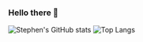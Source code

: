 ### Hello there 👋
![Stephen's GitHub stats](https://github-readme-stats.vercel.app/api?username=sdlarsen1&count_private=true&show_icons=true&theme=dracula)
![Top Langs](https://github-readme-stats.vercel.app/api/top-langs/?username=sdlarsen1&theme=dracula&count_private=true&hide=html&layout=compact)


<!--
**sdlarsen1/sdlarsen1** is a ✨ _special_ ✨ repository because its `README.md` (this file) appears on your GitHub profile.

Here are some ideas to get you started:

- 🔭 I’m currently working on ...
- 🌱 I’m currently learning ...
- 👯 I’m looking to collaborate on ...
- 🤔 I’m looking for help with ...
- 💬 Ask me about ...
- 📫 How to reach me: ...
- 😄 Pronouns: ...
- ⚡ Fun fact: ...
-->
